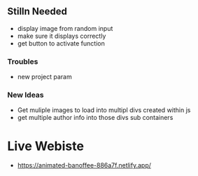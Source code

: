## Stilln Needed
- display image from random input
- make sure it displays correctly
- get button to activate function


### Troubles
- new project param

### New Ideas
- Get muliple images to load into multipl divs created within js
- get multiple author info into those divs sub containers

# Live Webiste
- https://animated-banoffee-886a7f.netlify.app/


